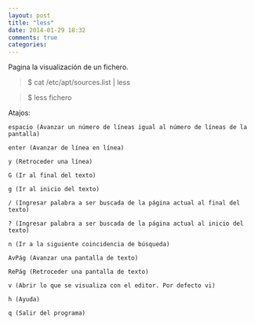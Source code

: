 ```yaml
---
layout: post
title: "less"
date: 2014-01-29 18:32
comments: true
categories: 
---
```

Pagina la visualización de un fichero.

>$ cat /etc/apt/sources.list | less

>$ less fichero

Atajos:

	espacio (Avanzar un número de líneas igual al número de líneas de la pantalla) 

	enter (Avanzar de línea en línea) 

	y (Retroceder una línea) 

	G (Ir al final del texto) 

	g (Ir al inicio del texto) 

	/ (Ingresar palabra a ser buscada de la página actual al final del texto) 

	? (Ingresar palabra a ser buscada de la página actual al inicio del texto) 

	n (Ir a la siguiente coincidencia de búsqueda) 

	AvPág (Avanzar una pantalla de texto) 

	RePág (Retroceder una pantalla de texto) 

	v (Abrir lo que se visualiza con el editor. Por defecto vi) 

	h (Ayuda) 

	q (Salir del programa) 


